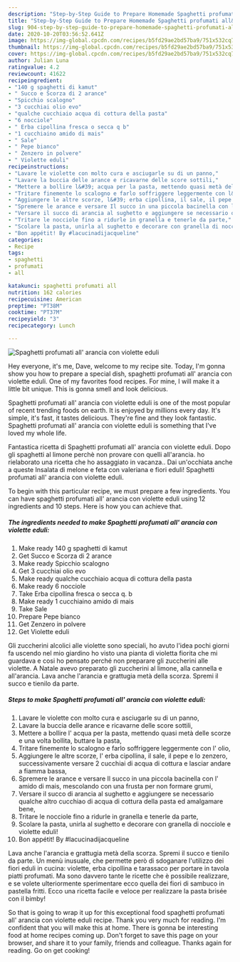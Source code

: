 ```yaml
---
description: "Step-by-Step Guide to Prepare Homemade Spaghetti profumati all&amp;#39; arancia con violette eduli"
title: "Step-by-Step Guide to Prepare Homemade Spaghetti profumati all&amp;#39; arancia con violette eduli"
slug: 904-step-by-step-guide-to-prepare-homemade-spaghetti-profumati-all-and-39-arancia-con-violette-eduli
date: 2020-10-20T03:56:52.641Z
image: https://img-global.cpcdn.com/recipes/b5fd29ae2bd57ba9/751x532cq70/spaghetti-profumati-all-arancia-con-violette-eduli-recipe-main-photo.jpg
thumbnail: https://img-global.cpcdn.com/recipes/b5fd29ae2bd57ba9/751x532cq70/spaghetti-profumati-all-arancia-con-violette-eduli-recipe-main-photo.jpg
cover: https://img-global.cpcdn.com/recipes/b5fd29ae2bd57ba9/751x532cq70/spaghetti-profumati-all-arancia-con-violette-eduli-recipe-main-photo.jpg
author: Julian Luna
ratingvalue: 4.2
reviewcount: 41622
recipeingredient:
- "140 g spaghetti di kamut"
- " Succo e Scorza di 2 arance"
- "Spicchio scalogno"
- "3 cucchiai olio evo"
- "qualche cucchiaio acqua di cottura della pasta"
- "6 nocciole"
- " Erba cipollina fresca o secca q b"
- "1 cucchiaino amido di mais"
- " Sale"
- " Pepe bianco"
- " Zenzero in polvere"
- " Violette eduli"
recipeinstructions:
- "Lavare le violette con molto cura e asciugarle su di un panno,"
- "Lavare la buccia delle arance e ricavarne delle score sottili,"
- "Mettere a bollire l&#39; acqua per la pasta, mettendo quasi metà delle scorze e una volta bollita, buttare la pasta,"
- "Tritare finemente lo scalogno e farlo soffriggere leggermente con l&#39; olio,"
- "Aggiungere le altre scorze, l&#39; erba cipollina, il sale, il pepe e lo zenzero, successivamente versare 2 cucchiai di acqua di cottura e lasciar andare a fiamma bassa,"
- "Spremere le arance e versare Il succo in una piccola bacinella con l&#39; amido di mais, mescolando con una frusta per non formare grumi,"
- "Versare il succo di arancia al sughetto e aggiungere se necessario qualche altro cucchiao di acqua di cottura della pasta ed amalgamare bene,"
- "Tritare le nocciole fino a ridurle in granella e tenerle da parte,"
- "Scolare la pasta, unirla al sughetto e decorare con granella di nocciole e violette eduli!"
- "Bon appétit! By #lacucinadijacqueline"
categories:
- Recipe
tags:
- spaghetti
- profumati
- all

katakunci: spaghetti profumati all 
nutrition: 162 calories
recipecuisine: American
preptime: "PT38M"
cooktime: "PT37M"
recipeyield: "3"
recipecategory: Lunch

---
```



![Spaghetti profumati all&#39; arancia con violette eduli](https://img-global.cpcdn.com/recipes/b5fd29ae2bd57ba9/751x532cq70/spaghetti-profumati-all-arancia-con-violette-eduli-recipe-main-photo.jpg)

Hey everyone, it's me, Dave, welcome to my recipe site. Today, I'm gonna show you how to prepare a special dish, spaghetti profumati all&#39; arancia con violette eduli. One of my favorites food recipes. For mine, I will make it a little bit unique. This is gonna smell and look delicious.

Spaghetti profumati all&#39; arancia con violette eduli is one of the most popular of recent trending foods on earth. It is enjoyed by millions every day. It's simple, it's fast, it tastes delicious. They're fine and they look fantastic. Spaghetti profumati all&#39; arancia con violette eduli is something that I've loved my whole life.

Fantastica ricetta di Spaghetti profumati all&#39; arancia con violette eduli. Dopo gli spaghetti al limone perchè non provare con quelli all&#39;arancia. ho rielaborato una ricetta che ho assaggiato in vacanza.. Dai un&#39;occhiata anche a queste Insalata di melone e feta con valeriana e fiori eduli! Spaghetti profumati all&#39; arancia con violette eduli.


To begin with this particular recipe, we must prepare a few ingredients. You can have spaghetti profumati all&#39; arancia con violette eduli using 12 ingredients and 10 steps. Here is how you can achieve that.

<!--inarticleads1-->

##### The ingredients needed to make Spaghetti profumati all&#39; arancia con violette eduli:

1. Make ready 140 g spaghetti di kamut
1. Get  Succo e Scorza di 2 arance
1. Make ready Spicchio scalogno
1. Get 3 cucchiai olio evo
1. Make ready qualche cucchiaio acqua di cottura della pasta
1. Make ready 6 nocciole
1. Take  Erba cipollina fresca o secca q. b
1. Make ready 1 cucchiaino amido di mais
1. Take  Sale
1. Prepare  Pepe bianco
1. Get  Zenzero in polvere
1. Get  Violette eduli


Gli zuccherini alcolici alle violette sono speciali, ho avuto l&#39;idea pochi giorni fa uscendo nel mio giardino ho visto una pianta di violetta fiorita che mi guardava e cosi ho pensato perché non preparare gli zuccherini alle violette. A Natale avevo preparato gli zuccherini al limone, alla cannella e all&#39;arancia. Lava anche l&#39;arancia e grattugia metà della scorza. Spremi il succo e tienilo da parte. 

<!--inarticleads2-->

##### Steps to make Spaghetti profumati all&#39; arancia con violette eduli:

1. Lavare le violette con molto cura e asciugarle su di un panno,
1. Lavare la buccia delle arance e ricavarne delle score sottili,
1. Mettere a bollire l&#39; acqua per la pasta, mettendo quasi metà delle scorze e una volta bollita, buttare la pasta,
1. Tritare finemente lo scalogno e farlo soffriggere leggermente con l&#39; olio,
1. Aggiungere le altre scorze, l&#39; erba cipollina, il sale, il pepe e lo zenzero, successivamente versare 2 cucchiai di acqua di cottura e lasciar andare a fiamma bassa,
1. Spremere le arance e versare Il succo in una piccola bacinella con l&#39; amido di mais, mescolando con una frusta per non formare grumi,
1. Versare il succo di arancia al sughetto e aggiungere se necessario qualche altro cucchiao di acqua di cottura della pasta ed amalgamare bene,
1. Tritare le nocciole fino a ridurle in granella e tenerle da parte,
1. Scolare la pasta, unirla al sughetto e decorare con granella di nocciole e violette eduli!
1. Bon appétit! By #lacucinadijacqueline


Lava anche l&#39;arancia e grattugia metà della scorza. Spremi il succo e tienilo da parte. Un menù inusuale, che permette però di sdoganare l&#39;utilizzo dei fiori eduli in cucina: violette, erba cipollina e tarassaco per portare in tavola piatti profumati. Ma sono davvero tante le ricette che è possibile realizzare, e se volete ulteriormente sperimentare ecco quella dei fiori di sambuco in pastella fritti. Ecco una ricetta facile e veloce per realizzare la pasta brisée con il bimby! 

So that is going to wrap it up for this exceptional food spaghetti profumati all&#39; arancia con violette eduli recipe. Thank you very much for reading. I'm confident that you will make this at home. There is gonna be interesting food at home recipes coming up. Don't forget to save this page on your browser, and share it to your family, friends and colleague. Thanks again for reading. Go on get cooking!
